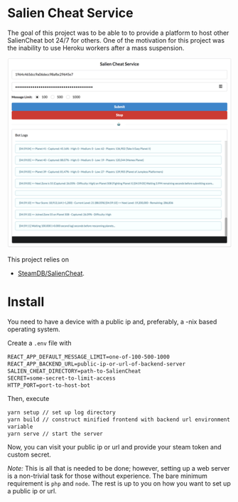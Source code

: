 # Salien Cheat Service
The goal of this project was to be able to to provide a platform to host
other SalienCheat bot 24/7 for others. One of the motivation for this
project was the inability to use Heroku workers after a mass suspension.

![DemoImage](https://raw.githubusercontent.com/lamdaV/SalienCheatService/master/demo.png?token=AK60HfKg-GoEmDjHuU2eze3wj7A5HcKaks5bQf0ywA%3D%3D)

This project relies on
- [SteamDB/SalienCheat](https://github.com/SteamDatabase/SalienCheat).

# Install
You need to have a device with a public ip and, preferably, a -nix based
operating system.

Create a `.env` file with
```
REACT_APP_DEFAULT_MESSAGE_LIMIT=one-of-100-500-1000
REACT_APP_BACKEND_URL=public-ip-or-url-of-backend-server
SALIEN_CHEAT_DIRECTORY=path-to-SalienCheat
SECRET=some-secret-to-limit-access
HTTP_PORT=port-to-host-bot
```

Then, execute
```
yarn setup // set up log directory
yarn build // construct minified frontend with backend url environment variable
yarn serve // start the server
```

Now, you can visit your public ip or url and provide your steam token
and custom secret.

*Note:* This is all that is needed to be done; however, setting up a web server
is a non-trivial task for those without experience. The bare minimum requirement
is `php` and `node`. The rest is up to you on how you want to set up a public ip
or url.
